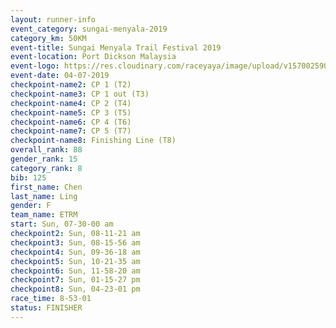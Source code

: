 ```yaml
---
layout: runner-info 
event_category: sungai-menyala-2019 
category_km: 50KM 
event-title: Sungai Menyala Trail Festival 2019 
event-location: Port Dickson Malaysia 
event-logo: https://res.cloudinary.com/raceyaya/image/upload/v1570025907/logo/smft_rwzxh1.jpg 
event-date: 04-07-2019 
checkpoint-name2: CP 1 (T2) 
checkpoint-name3: CP 1 out (T3) 
checkpoint-name4: CP 2 (T4) 
checkpoint-name5: CP 3 (T5) 
checkpoint-name6: CP 4 (T6) 
checkpoint-name7: CP 5 (T7) 
checkpoint-name8: Finishing Line (T8) 
overall_rank: 88
gender_rank: 15
category_rank: 8
bib: 125
first_name: Chen
last_name: Ling
gender: F
team_name: ETRM
start: Sun, 07-30-00 am
checkpoint2: Sun, 08-11-21 am
checkpoint3: Sun, 08-15-56 am
checkpoint4: Sun, 09-36-18 am
checkpoint5: Sun, 10-21-35 am
checkpoint6: Sun, 11-58-20 am
checkpoint7: Sun, 01-15-27 pm
checkpoint8: Sun, 04-23-01 pm
race_time: 8-53-01
status: FINISHER
---
```

